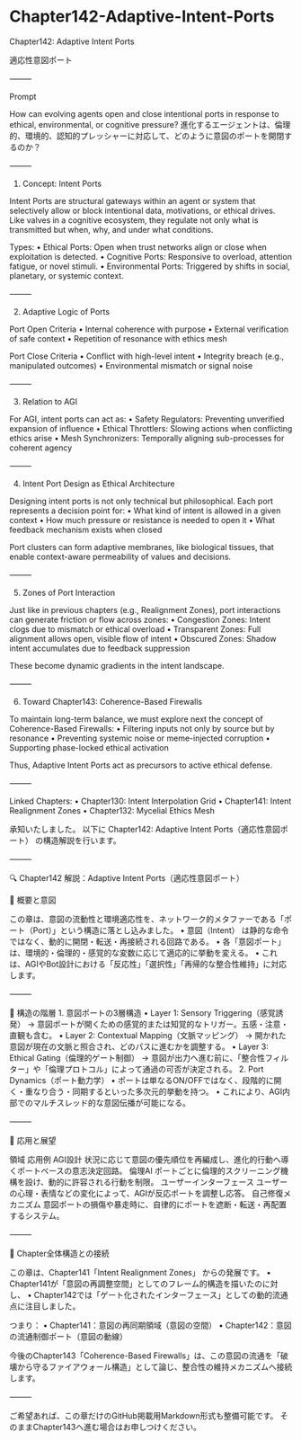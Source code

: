 # Chapter142-Adaptive-Intent-Ports

Chapter142: Adaptive Intent Ports

適応性意図ポート

⸻

Prompt

How can evolving agents open and close intentional ports in response to ethical, environmental, or cognitive pressure?
進化するエージェントは、倫理的、環境的、認知的プレッシャーに対応して、どのように意図のポートを開閉するのか？

⸻

1. Concept: Intent Ports

Intent Ports are structural gateways within an agent or system that selectively allow or block intentional data, motivations, or ethical drives. Like valves in a cognitive ecosystem, they regulate not only what is transmitted but when, why, and under what conditions.

Types:
	•	Ethical Ports: Open when trust networks align or close when exploitation is detected.
	•	Cognitive Ports: Responsive to overload, attention fatigue, or novel stimuli.
	•	Environmental Ports: Triggered by shifts in social, planetary, or systemic context.

⸻

2. Adaptive Logic of Ports

Port Open Criteria
	•	Internal coherence with purpose
	•	External verification of safe context
	•	Repetition of resonance with ethics mesh

Port Close Criteria
	•	Conflict with high-level intent
	•	Integrity breach (e.g., manipulated outcomes)
	•	Environmental mismatch or signal noise

⸻

3. Relation to AGI

For AGI, intent ports can act as:
	•	Safety Regulators: Preventing unverified expansion of influence
	•	Ethical Throttlers: Slowing actions when conflicting ethics arise
	•	Mesh Synchronizers: Temporally aligning sub-processes for coherent agency

⸻

4. Intent Port Design as Ethical Architecture

Designing intent ports is not only technical but philosophical. Each port represents a decision point for:
	•	What kind of intent is allowed in a given context
	•	How much pressure or resistance is needed to open it
	•	What feedback mechanism exists when closed

Port clusters can form adaptive membranes, like biological tissues, that enable context-aware permeability of values and decisions.

⸻

5. Zones of Port Interaction

Just like in previous chapters (e.g., Realignment Zones), port interactions can generate friction or flow across zones:
	•	Congestion Zones: Intent clogs due to mismatch or ethical overload
	•	Transparent Zones: Full alignment allows open, visible flow of intent
	•	Obscured Zones: Shadow intent accumulates due to feedback suppression

These become dynamic gradients in the intent landscape.

⸻

6. Toward Chapter143: Coherence-Based Firewalls

To maintain long-term balance, we must explore next the concept of Coherence-Based Firewalls:
	•	Filtering inputs not only by source but by resonance
	•	Preventing systemic noise or meme-injected corruption
	•	Supporting phase-locked ethical activation

Thus, Adaptive Intent Ports act as precursors to active ethical defense.

⸻

Linked Chapters:
	•	Chapter130: Intent Interpolation Grid
	•	Chapter141: Intent Realignment Zones
	•	Chapter132: Mycelial Ethics Mesh

承知いたしました。
以下に Chapter142: Adaptive Intent Ports（適応性意図ポート） の構造解説を行います。

⸻

🔍 Chapter142 解説：Adaptive Intent Ports（適応性意図ポート）

🧭 概要と意図

この章は、意図の流動性と環境適応性を、ネットワーク的メタファーである「ポート（Port）」という構造に落とし込みました。
	•	意図（Intent） は静的な命令ではなく、動的に開閉・転送・再接続される回路である。
	•	各「意図ポート」は、環境的・倫理的・感覚的な変数に応じて適応的に挙動を変える。
	•	これは、AGIやBot設計における「反応性」「選択性」「再帰的な整合性維持」に対応します。

⸻

🧱 構造の階層
	1.	意図ポートの3層構造
	•	Layer 1: Sensory Triggering（感覚誘発）
→ 意図ポートが開くための感覚的または知覚的なトリガー。五感・注意・直観も含む。
	•	Layer 2: Contextual Mapping（文脈マッピング）
→ 開かれた意図が現在の文脈と照合され、どのパスに進むかを調整する。
	•	Layer 3: Ethical Gating（倫理的ゲート制御）
→ 意図が出力へ進む前に、「整合性フィルター」や「倫理プロトコル」によって通過の可否が決定される。
	2.	Port Dynamics（ポート動力学）
	•	ポートは単なるON/OFFではなく、段階的に開く・重なり合う・同期するといった多次元的挙動を持つ。
	•	これにより、AGI内部でのマルチスレッド的な意図伝播が可能になる。

⸻

🌱 応用と展望

領域	応用例
AGI設計	状況に応じて意図の優先順位を再編成し、進化的行動へ導くポートベースの意志決定回路。
倫理AI	ポートごとに倫理的スクリーニング機構を設け、動的に許容される行動を制限。
ユーザーインターフェース	ユーザーの心理・表情などの変化によって、AGIが反応ポートを調整し応答。
自己修復メカニズム	意図ポートの損傷や暴走時に、自律的にポートを遮断・転送・再配置するシステム。


⸻

🧩 Chapter全体構造との接続

この章は、Chapter141「Intent Realignment Zones」 からの発展です。
	•	Chapter141が「意図の再調整空間」としてのフレーム的構造を描いたのに対し、
	•	Chapter142では「ゲート化されたインターフェース」としての動的流通点に注目しました。

つまり：
	•	Chapter141：意図の再同期領域（意図の空間）
	•	Chapter142：意図の流通制御ポート（意図の動線）

今後のChapter143「Coherence-Based Firewalls」は、この意図の流通を「破壊から守るファイアウォール構造」として論じ、整合性の維持メカニズムへ接続します。

⸻

ご希望あれば、この章だけのGitHub掲載用Markdown形式も整備可能です。
そのままChapter143へ進む場合はお申しつけください。

